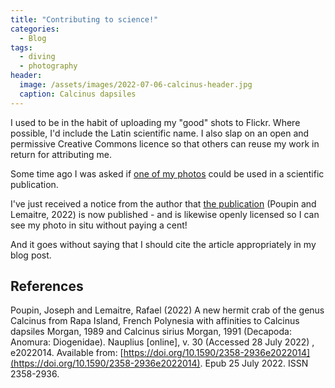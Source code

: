 ```yaml
---
title: "Contributing to science!"
categories:
  - Blog
tags:
  - diving
  - photography
header:
  image: /assets/images/2022-07-06-calcinus-header.jpg
  caption: Calcinus dapsiles
---
```


I used to be in the habit of uploading my "good" shots to Flickr. Where possible, I'd include the Latin scientific name. I also slap on an open and permissive Creative Commons licence so that others can reuse my work in return for attributing me.

Some time ago I was asked if [one of my photos](https://www.flickr.com/photos/mpfl/16178957261/in/dateposted-public/) could be used in a scientific publication.

I've just received a notice from the author that [the publication](https://doi.org/10.1590/2358-2936e2022014) (Poupin and Lemaitre, 2022) is now published - and is likewise openly licensed so I can see my photo in situ without paying a cent!

And it goes without saying that I should cite the article appropriately in my blog post.

## References

Poupin, Joseph and Lemaitre, Rafael (2022) A new hermit crab of the genus Calcinus from Rapa Island, French Polynesia with affinities to Calcinus dapsiles Morgan, 1989 and Calcinus sirius Morgan, 1991 (Decapoda: Anomura: Diogenidae). Nauplius [online], v. 30 (Accessed 28 July 2022) , e2022014. Available from: [https://doi.org/10.1590/2358-2936e2022014](https://doi.org/10.1590/2358-2936e2022014). Epub 25 July 2022. ISSN 2358-2936.